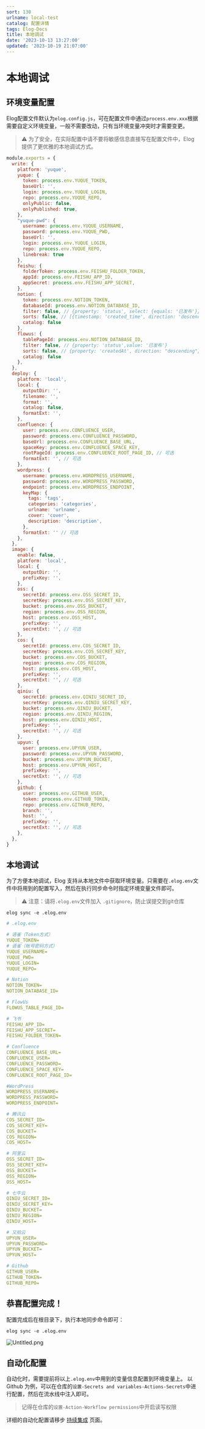 ```yaml
---
sort: 130
urlname: local-test
catalog: 配置详情
tags: Elog-Docs
title: 本地调试
date: '2023-10-13 13:27:00'
updated: '2023-10-19 21:07:00'
---
```


# 本地调试


## 环境变量配置


Elog配置文件默认为`elog.config.js`，可在配置文件中通过`process.env.xxx`根据需要自定义环境变量，一般不需要改动，只有当环境变量冲突时才需要变更。


> ⚠️ 为了安全，在实际配置中请不要将敏感信息直接写在配置文件中，Elog提供了更优雅的本地调试方式。


```javascript
module.exports = {
  write: {
    platform: 'yuque',
    yuque: {
      token: process.env.YUQUE_TOKEN,
      baseUrl: '',
      login: process.env.YUQUE_LOGIN,
      repo: process.env.YUQUE_REPO,
      onlyPublic: false,
      onlyPublished: true,
    },
    "yuque-pwd": {
      username: process.env.YUQUE_USERNAME,
      password: process.env.YUQUE_PWD,
      baseUrl: '',
      login: process.env.YUQUE_LOGIN,
      repo: process.env.YUQUE_REPO,
      linebreak: true
    },
    feishu: {
      folderToken: process.env.FEISHU_FOLDER_TOKEN,
      appId: process.env.FEISHU_APP_ID,
      appSecret: process.env.FEISHU_APP_SECRET,
    },
    notion: {
      token: process.env.NOTION_TOKEN,
      databaseId: process.env.NOTION_DATABASE_ID,
      filter: false, // {property: 'status', select: {equals: '已发布'}}
      sorts: false, // [{timestamp: 'created_time', direction: 'descending'}],
      catalog: false
    },
    flowus: {
      tablePageId: process.env.NOTION_DATABASE_ID,
      filter: false, // {property: 'status',value: '已发布'}
      sorts: false, // {property: 'createdAt', direction: "descending"},
      catalog: false
    },
  },
  deploy: {
    platform: 'local',
    local: {
      outputDir: '',
      filename: '',
      format: '',
      catalog: false,
      formatExt: '',
    },
    confluence: {
      user: process.env.CONFLUENCE_USER,
      password: process.env.CONFLUENCE_PASSWORD,
      baseUrl: process.env.CONFLUENCE_BASE_URL,
      spaceKey: process.env.CONFLUENCE_SPACE_KEY,
      rootPageId: process.env.CONFLUENCE_ROOT_PAGE_ID, // 可选
      formatExt: '', // 可选
    },
    wordpress: {
      username: process.env.WORDPRESS_USERNAME,
      password: process.env.WORDPRESS_PASSWORD,
      endpoint: process.env.WORDPRESS_ENDPOINT,
      keyMap: {
        tags: 'tags',
        categories: 'categories',
        urlname: 'urlname',
        cover: 'cover',
        description: 'description',
      },
      formatExt: '' // 可选
    },
  },
  image: {
    enable: false,
    platform: 'local',
    local: {
      outputDir: '',
      prefixKey: '',
    },
    oss: {
      secretId: process.env.OSS_SECRET_ID,
      secretKey: process.env.OSS_SECRET_KEY,
      bucket: process.env.OSS_BUCKET,
      region: process.env.OSS_REGION,
      host: process.env.OSS_HOST,
      prefixKey: '',
      secretExt: '', // 可选
    },
    cos: {
      secretId: process.env.COS_SECRET_ID,
      secretKey: process.env.COS_SECRET_KEY,
      bucket: process.env.COS_BUCKET,
      region: process.env.COS_REGION,
      host: process.env.COS_HOST,
      prefixKey: '',
      secretExt: '', // 可选
    },
    qiniu: {
      secretId: process.env.QINIU_SECRET_ID,
      secretKey: process.env.QINIU_SECRET_KEY,
      bucket: process.env.QINIU_BUCKET,
      region: process.env.QINIU_REGION,
      host: process.env.QINIU_HOST,
      prefixKey: '',
      secretExt: '', // 可选
    },
    upyun: {
      user: process.env.UPYUN_USER,
      password: process.env.UPYUN_PASSWORD,
      bucket: process.env.UPYUN_BUCKET,
      host: process.env.UPYUN_HOST,
      prefixKey: '',
      secretExt: '', // 可选
    },
    github: {
      user: process.env.GITHUB_USER,
      token: process.env.GITHUB_TOKEN,
      repo: process.env.GITHUB_REPO,
      branch: '',
      host: '',
      prefixKey: '',
      secretExt: '', // 可选
    },
  },
}
```


## 本地调试


为了方便本地调试，Elog 支持从本地文件中获取环境变量。只需要在`.elog.env`文件中将用到的配置写入，然后在执行同步命令时指定环境变量文件即可。


> ⚠️ 注意：请将`.elog.env`文件加入 `.gitignore`，防止误提交到git仓库


```shell
elog sync -e .elog.env
```


```yaml
# .elog.env

# 语雀（Token方式）
YUQUE_TOKEN=
# 语雀（帐号密码方式）
YUQUE_USERNAME=
YUQUE_PWD=
YUQUE_LOGIN=
YUQUE_REPO=

# Notion
NOTION_TOKEN=
NOTION_DATABASE_ID=

# FlowUs
FLOWUS_TABLE_PAGE_ID=

# 飞书
FEISHU_APP_ID=
FEISHU_APP_SECRET=
FEISHU_FOLDER_TOKEN=

# Confluence
CONFLUENCE_BASE_URL=
CONFLUENCE_USER=
CONFLUENCE_PASSWORD=
CONFLUENCE_SPACE_KEY=
CONFLUENCE_ROOT_PAGE_ID=

#WordPress
WORDPRESS_USERNAME=
WORDPRESS_PASSWORD=
WORDPRESS_ENDPOINT=

# 腾讯云
COS_SECRET_ID=
COS_SECRET_KEY=
COS_BUCKET=
COS_REGION=
COS_HOST=

# 阿里云
OSS_SECRET_ID=
OSS_SECRET_KEY=
OSS_BUCKET=
OSS_REGION=
OSS_HOST=

# 七牛云
QINIU_SECRET_ID=
QINIU_SECRET_KEY=
QINIU_BUCKET=
QINIU_REGION=
QINIU_HOST=

# 又拍云
UPYUN_USER=
UPYUN_PASSWORD=
UPYUN_BUCKET=
UPYUN_HOST=

# Github
GITHUB_USER=
GITHUB_TOKEN=
GITHUB_REPO=
```


## 恭喜配置完成！


配置完成后在根目录下，执行本地同步命令即可：


```shell
elog sync -e .elog.env
```


![Untitled.png](https://blogimagesrep-1257180516.cos.ap-guangzhou.myqcloud.com/elog-docs-images/fe4c43e0f09a7751297205a26c2e07c3.png)


## 自动化配置


自动化时，需要提前将以上`.elog.env`中用到的变量信息配置到环境变量上。 以 Github 为例，可以在仓库的`设置-Secrets and variables-Actions-Secrets`中进行配置，然后在流水线中注入即可。


> 记得在仓库的`设置-Action-Workflow permissions`中开启读写权限


详细的自动化配置请移步 [持续集成](/notion/vy55q9xwlqlsfrvk) 页面。

